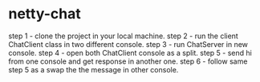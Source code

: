 # netty-chat
step 1 - clone the project in your local machine.
step 2 - run the client ChatClient class in two different console.
step 3 - run ChatServer in new console.
step 4 - open both ChatClient console as a split.
step 5 - send hi from one console and get response in another one.
step 6 - follow same step 5 as a swap the the message in other console.

